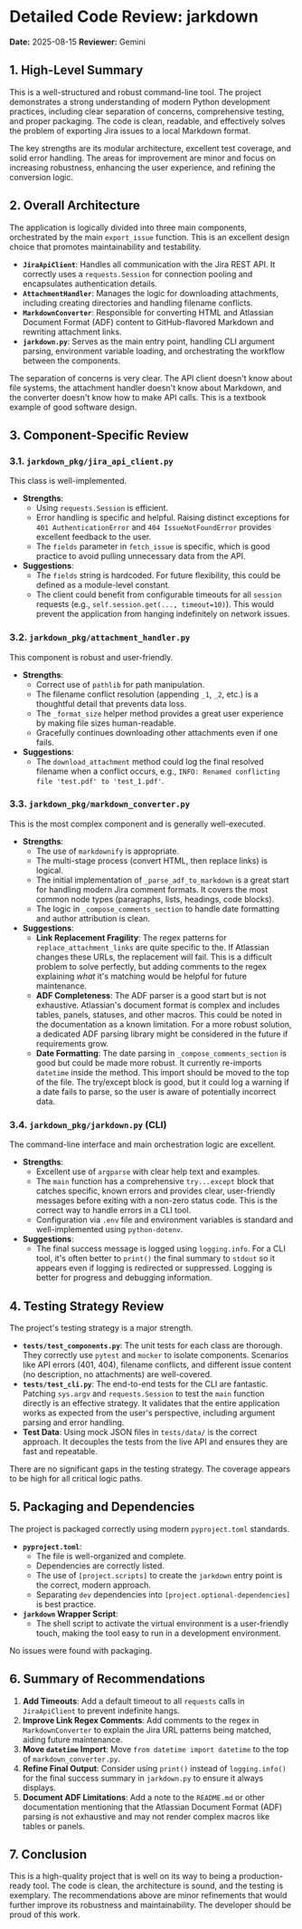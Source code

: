 # Detailed Code Review: jarkdown

**Date:** 2025-08-15
**Reviewer:** Gemini

## 1. High-Level Summary

This is a well-structured and robust command-line tool. The project demonstrates a strong understanding of modern Python development practices, including clear separation of concerns, comprehensive testing, and proper packaging. The code is clean, readable, and effectively solves the problem of exporting Jira issues to a local Markdown format.

The key strengths are its modular architecture, excellent test coverage, and solid error handling. The areas for improvement are minor and focus on increasing robustness, enhancing the user experience, and refining the conversion logic.

## 2. Overall Architecture

The application is logically divided into three main components, orchestrated by the main `export_issue` function. This is an excellent design choice that promotes maintainability and testability.

-   **`JiraApiClient`**: Handles all communication with the Jira REST API. It correctly uses a `requests.Session` for connection pooling and encapsulates authentication details.
-   **`AttachmentHandler`**: Manages the logic for downloading attachments, including creating directories and handling filename conflicts.
-   **`MarkdownConverter`**: Responsible for converting HTML and Atlassian Document Format (ADF) content to GitHub-flavored Markdown and rewriting attachment links.
-   **`jarkdown.py`**: Serves as the main entry point, handling CLI argument parsing, environment variable loading, and orchestrating the workflow between the components.

The separation of concerns is very clear. The API client doesn't know about file systems, the attachment handler doesn't know about Markdown, and the converter doesn't know how to make API calls. This is a textbook example of good software design.

## 3. Component-Specific Review

### 3.1. `jarkdown_pkg/jira_api_client.py`

This class is well-implemented.

-   **Strengths**:
    -   Using `requests.Session` is efficient.
    -   Error handling is specific and helpful. Raising distinct exceptions for `401 AuthenticationError` and `404 IssueNotFoundError` provides excellent feedback to the user.
    -   The `fields` parameter in `fetch_issue` is specific, which is good practice to avoid pulling unnecessary data from the API.
-   **Suggestions**:
    -   The `fields` string is hardcoded. For future flexibility, this could be defined as a module-level constant.
    -   The client could benefit from configurable timeouts for all `session` requests (e.g., `self.session.get(..., timeout=10)`). This would prevent the application from hanging indefinitely on network issues.

### 3.2. `jarkdown_pkg/attachment_handler.py`

This component is robust and user-friendly.

-   **Strengths**:
    -   Correct use of `pathlib` for path manipulation.
    -   The filename conflict resolution (appending `_1`, `_2`, etc.) is a thoughtful detail that prevents data loss.
    -   The `_format_size` helper method provides a great user experience by making file sizes human-readable.
    -   Gracefully continues downloading other attachments even if one fails.
-   **Suggestions**:
    -   The `download_attachment` method could log the final resolved filename when a conflict occurs, e.g., `INFO: Renamed conflicting file 'test.pdf' to 'test_1.pdf'`.

### 3.3. `jarkdown_pkg/markdown_converter.py`

This is the most complex component and is generally well-executed.

-   **Strengths**:
    -   The use of `markdownify` is appropriate.
    -   The multi-stage process (convert HTML, then replace links) is logical.
    -   The initial implementation of `_parse_adf_to_markdown` is a great start for handling modern Jira comment formats. It covers the most common node types (paragraphs, lists, headings, code blocks).
    -   The logic in `_compose_comments_section` to handle date formatting and author attribution is clean.
-   **Suggestions**:
    -   **Link Replacement Fragility**: The regex patterns for `replace_attachment_links` are quite specific to the. If Atlassian changes these URLs, the replacement will fail. This is a difficult problem to solve perfectly, but adding comments to the regex explaining *what* it's matching would be helpful for future maintenance.
    -   **ADF Completeness**: The ADF parser is a good start but is not exhaustive. Atlassian's document format is complex and includes tables, panels, statuses, and other macros. This could be noted in the documentation as a known limitation. For a more robust solution, a dedicated ADF parsing library might be considered in the future if requirements grow.
    -   **Date Formatting**: The date parsing in `_compose_comments_section` is good but could be made more robust. It currently re-imports `datetime` inside the method. This import should be moved to the top of the file. The try/except block is good, but it could log a warning if a date fails to parse, so the user is aware of potentially incorrect data.

### 3.4. `jarkdown_pkg/jarkdown.py` (CLI)

The command-line interface and main orchestration logic are excellent.

-   **Strengths**:
    -   Excellent use of `argparse` with clear help text and examples.
    -   The `main` function has a comprehensive `try...except` block that catches specific, known errors and provides clear, user-friendly messages before exiting with a non-zero status code. This is the correct way to handle errors in a CLI tool.
    -   Configuration via `.env` file and environment variables is standard and well-implemented using `python-dotenv`.
-   **Suggestions**:
    -   The final success message is logged using `logging.info`. For a CLI tool, it's often better to `print()` the final summary to `stdout` so it appears even if logging is redirected or suppressed. Logging is better for progress and debugging information.

## 4. Testing Strategy Review

The project's testing strategy is a major strength.

-   **`tests/test_components.py`**: The unit tests for each class are thorough. They correctly use `pytest` and `mocker` to isolate components. Scenarios like API errors (401, 404), filename conflicts, and different issue content (no description, no attachments) are well-covered.
-   **`tests/test_cli.py`**: The end-to-end tests for the CLI are fantastic. Patching `sys.argv` and `requests.Session` to test the `main` function directly is an effective strategy. It validates that the entire application works as expected from the user's perspective, including argument parsing and error handling.
-   **Test Data**: Using mock JSON files in `tests/data/` is the correct approach. It decouples the tests from the live API and ensures they are fast and repeatable.

There are no significant gaps in the testing strategy. The coverage appears to be high for all critical logic paths.

## 5. Packaging and Dependencies

The project is packaged correctly using modern `pyproject.toml` standards.

-   **`pyproject.toml`**:
    -   The file is well-organized and complete.
    -   Dependencies are correctly listed.
    -   The use of `[project.scripts]` to create the `jarkdown` entry point is the correct, modern approach.
    -   Separating `dev` dependencies into `[project.optional-dependencies]` is best practice.
-   **`jarkdown` Wrapper Script**:
    -   The shell script to activate the virtual environment is a user-friendly touch, making the tool easy to run in a development environment.

No issues were found with packaging.

## 6. Summary of Recommendations

1.  **Add Timeouts**: Add a default timeout to all `requests` calls in `JiraApiClient` to prevent indefinite hangs.
2.  **Improve Link Regex Comments**: Add comments to the regex in `MarkdownConverter` to explain the Jira URL patterns being matched, aiding future maintenance.
3.  **Move `datetime` Import**: Move `from datetime import datetime` to the top of `markdown_converter.py`.
4.  **Refine Final Output**: Consider using `print()` instead of `logging.info()` for the final success summary in `jarkdown.py` to ensure it always displays.
5.  **Document ADF Limitations**: Add a note to the `README.md` or other documentation mentioning that the Atlassian Document Format (ADF) parsing is not exhaustive and may not render complex macros like tables or panels.

## 7. Conclusion

This is a high-quality project that is well on its way to being a production-ready tool. The code is clean, the architecture is sound, and the testing is exemplary. The recommendations above are minor refinements that would further improve its robustness and maintainability. The developer should be proud of this work.
